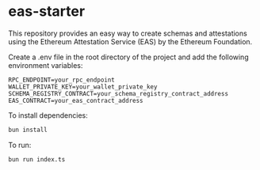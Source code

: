 # eas-starter

This repository provides an easy way to create schemas and attestations using the Ethereum Attestation Service (EAS) by the Ethereum Foundation.

Create a .env file in the root directory of the project and add the following environment variables:

```
RPC_ENDPOINT=your_rpc_endpoint
WALLET_PRIVATE_KEY=your_wallet_private_key
SCHEMA_REGISTRY_CONTRACT=your_schema_registry_contract_address
EAS_CONTRACT=your_eas_contract_address
```

To install dependencies:

```bash
bun install
```

To run:

```bash
bun run index.ts
```

